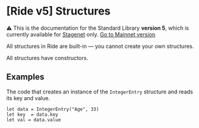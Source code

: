 # [Ride v5] Structures

:warning: This is the documentation for the Standard Library **version 5**, which is currently available for [Stagenet](/en/blockchain/blockchain-network/) only. [Go to Mainnet version](/en/ride/structures/)

All structures in Ride are built-in — you cannot create your own structures.

All structures have constructors.

## Examples

The code that creates an instance of the `IntegerEntry` structure and reads its key and value.

``` ride
let data = IntegerEntry("Age", 33)
let key  = data.key
let val = data.value
```
